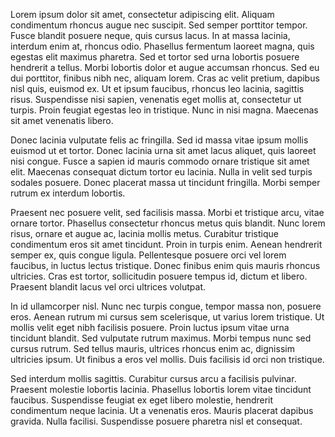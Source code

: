 Lorem ipsum dolor sit amet, consectetur adipiscing elit. Aliquam condimentum rhoncus augue nec suscipit. Sed semper porttitor tempor. Fusce blandit posuere neque, quis cursus lacus. In at massa lacinia, interdum enim at, rhoncus odio. Phasellus fermentum laoreet magna, quis egestas elit maximus pharetra. Sed et tortor sed urna lobortis posuere hendrerit a tellus. Morbi lobortis dolor et augue accumsan rhoncus. Sed eu dui porttitor, finibus nibh nec, aliquam lorem. Cras ac velit pretium, dapibus nisl quis, euismod ex. Ut et ipsum faucibus, rhoncus leo lacinia, sagittis risus. Suspendisse nisi sapien, venenatis eget mollis at, consectetur ut turpis. Proin feugiat egestas leo in tristique. Nunc in nisi magna. Maecenas sit amet venenatis libero.

Donec lacinia vulputate felis ac fringilla. Sed id massa vitae ipsum mollis euismod ut et tortor. Donec lacinia urna sit amet lacus aliquet, quis laoreet nisi congue. Fusce a sapien id mauris commodo ornare tristique sit amet elit. Maecenas consequat dictum tortor eu lacinia. Nulla in velit sed turpis sodales posuere. Donec placerat massa ut tincidunt fringilla. Morbi semper rutrum ex interdum lobortis.

Praesent nec posuere velit, sed facilisis massa. Morbi et tristique arcu, vitae ornare tortor. Phasellus consectetur rhoncus metus quis blandit. Nunc lorem risus, ornare et augue ac, lacinia mollis metus. Curabitur tristique condimentum eros sit amet tincidunt. Proin in turpis enim. Aenean hendrerit semper ex, quis congue ligula. Pellentesque posuere orci vel lorem faucibus, in luctus lectus tristique. Donec finibus enim quis mauris rhoncus ultricies. Cras est tortor, sollicitudin posuere tempus id, dictum et libero. Praesent blandit lacus vel orci ultrices volutpat.

In id ullamcorper nisl. Nunc nec turpis congue, tempor massa non, posuere eros. Aenean rutrum mi cursus sem scelerisque, ut varius lorem tristique. Ut mollis velit eget nibh facilisis posuere. Proin luctus ipsum vitae urna tincidunt blandit. Sed vulputate rutrum maximus. Morbi tempus nunc sed cursus rutrum. Sed tellus mauris, ultrices rhoncus enim ac, dignissim ultricies ipsum. Ut finibus a eros vel mollis. Duis facilisis id orci non tristique.

Sed interdum mollis sagittis. Curabitur cursus arcu a facilisis pulvinar. Praesent molestie lobortis lacinia. Phasellus lobortis lorem vitae tincidunt faucibus. Suspendisse feugiat ex eget libero molestie, hendrerit condimentum neque lacinia. Ut a venenatis eros. Mauris placerat dapibus gravida. Nulla facilisi. Suspendisse posuere pharetra nisl et consequat.
